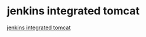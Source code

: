 # jenkins integrated tomcat
[jenkins integrated tomcat](https://aiwithcloud.com/2022/09/16/jenkins_integrated_tomcat/)